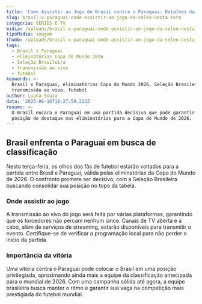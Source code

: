 ```yaml
---
title: 'Como Assistir ao Jogo do Brasil contra o Paraguai: Detalhes da Transmissão'
slug: brasil-x-paraguai-onde-assistir-ao-jogo-da-seleo-nesta-tera
categoria: SÉRIES E TV
midia: /uploads/brasil-x-paraguai-onde-assistir-ao-jogo-da-seleo-nesta-tera-thumb.png
tipoMidia: imagem
thumb: /uploads/brasil-x-paraguai-onde-assistir-ao-jogo-da-seleo-nesta-tera-thumb.png
tags:
  - Brasil x Paraguai
  - eliminatórias Copa do Mundo 2026
  - Seleção Brasileira
  - transmissão ao vivo
  - futebol
keywords: >-
  Brasil x Paraguai, eliminatórias Copa do Mundo 2026, Seleção Brasileira,
  transmissão ao vivo, futebol
author: Luana Souza
data: '2025-06-10T18:27:59.213Z'
resumo: >-
  O Brasil encara o Paraguai em uma partida decisiva que pode garantir sua
  posição de destaque nas eliminatórias para a Copa do Mundo de 2026.
---
```


## Brasil enfrenta o Paraguai em busca de classificação

Nesta terça-feira, os olhos dos fãs de futebol estarão voltados para a partida entre Brasil e Paraguai, válida pelas eliminatórias da Copa do Mundo de 2026. O confronto promete ser decisivo, com a Seleção Brasileira buscando consolidar sua posição no topo da tabela.

### Onde assistir ao jogo

A transmissão ao vivo do jogo será feita por várias plataformas, garantindo que os torcedores não percam nenhum lance. Canais de TV aberta e a cabo, além de serviços de streaming, estarão disponíveis para transmitir o evento. Certifique-se de verificar a programação local para não perder o início da partida.

### Importância da vitória

Uma vitória contra o Paraguai pode colocar o Brasil em uma posição privilegiada, aproximando ainda mais a equipe da classificação antecipada para o mundial de 2026. Com uma campanha sólida até agora, a equipe brasileira busca manter o ritmo e garantir sua vaga na competição mais prestigiada do futebol mundial.
